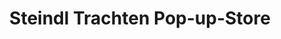 ---
title: "Steindl Trachten Pop-up-Store"
url: /muenchen/steindl-trachten-pop-up-store/
shop: Kleidung
---